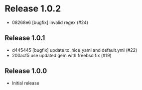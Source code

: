 # Release 1.0.2

* 08268e6 [bugfix] invalid regex (#24)

## Release 1.0.1

* d445445 [bugfix] update to_nice_yaml and default.yml (#22)
* 200acf5 use updated gem with freebsd fix (#19)

## Release 1.0.0

* Initial release
